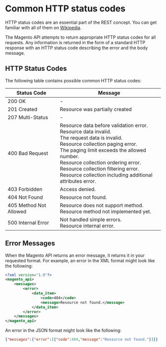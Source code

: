 # Common HTTP status codes

HTTP status codes are an essential part of the REST concept. You can get familiar with all of them on [Wikipedia](http://en.wikipedia.org/wiki/List_of_http_status_codes).

The Magento API attempts to return appropriate HTTP status codes for all requests. Any information is returned in the form of a standard HTTP response with an HTTP status code describing the error and the body message.

## HTTP Status Codes

The following table contains possible common HTTP status codes:

| Status Code            | Message                                                                                                                                                                                                                                                                                                                             |
|------------------------|-------------------------------------------------------------------------------------------------------------------------------------------------------------------------------------------------------------------------------------------------------------------------------------------------------------------------------------|
| 200 OK                 | -                                                                                                                                                                                                                                                                                                                                   |
| 201 Created            | Resource was partially created                                                                                                                                                                                                                                                                                                      |
| 207 Multi-Status       | -                                                                                                                                                                                                                                                                                                                                   |
| 400 Bad Request        | Resource data before validation error.<br>Resource data invalid.<br>The request data is invalid.<br>Resource collection paging error.<br>The paging limit exceeds the allowed number.<br>Resource collection ordering error.<br>Resource collection filtering error.<br>Resource collection including additional attributes error. |  
| 403 Forbidden          | Access denied.                                                                                                                                                                                                                                                                                                                      |  
| 404 Not Found          | Resource not found.                                                                                                                                                                                                                                                                                                                 |  
| 405 Method Not Allowed | Resource does not support method.<br>Resource method not implemented yet.                                                                                                                                                                                                                                                           |  
| 500 Internal Error     | Not handled simple errors.<br>Resource internal error.                                                                                                                                                                                                                                                                              |  

## Error Messages

When the Magento API returns an error message, it returns it in your requested format. For example, an error in the XML format might look like the following:

```xml
<?xml version="1.0"?>
<magento_api>
    <messages>
        <error>
            <data_item>
                <code>404</code>
                <message>Resource not found.</message>
            </data_item>
        </error>
    </messages>
</magento_api>
```

An error in the JSON format might look like the following:

```json
{"messages":{"error":[{"code":404,"message":"Resource not found."}]}}
```
